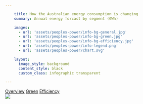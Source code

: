 ```yaml
---

    title: How the Australian energy consumption is changing
    summary: Annual energy forcast by segment (GWh)

    images:
      - url: 'assets/peoples-power/info-bg-general.jpg'
      - url: 'assets/peoples-power/info-bg-green.jpg'
      - url: 'assets/peoples-power/info-bg-efficiency.jpg'
      - url: 'assets/peoples-power/info-legend.png'
      - url: 'assets/peoples-power/chart.svg'

    layout:
      image_style: background
      content_style: black
      custom_class: infographic transparent

---
```


<div class="tabs button-group">
  <a class="outline active button" href="#infographic-general">Overview</a>
  <a class="outline button" href="#infographic-green">Green</a>
  <a class="outline button" href="#infographic-efficiency">Efficiency</a>
</div>

<div id="infographic-general" class='info-box'>
  <img class="background" data-media-id="images:1" data-background-image/>
</div>

<div id="infographic-green" class='info-box' style="display: none">
  <img class="background" data-media-id="images:2" data-background-image/>
</div>

<div id="infographic-efficiency" class='info-box' style="display: none">
  <img class="background" data-media-id="images:3" data-background-image/>
</div>

<img class="legend" src="assets/turbine/wind-legend.png" data-media-id="images:4" data-original>
